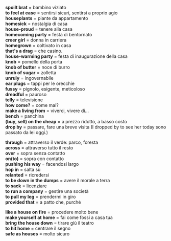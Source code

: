 __spoilt brat__ = bambino viziato  
__to feel at ease__ = sentirsi sicuri, sentirsi a proprio agio  
__houseplants__ = piante da appartamento  
__homesick__ = nostalgia di casa  
__house-proud__ = tenere alla casa  
__homecoming party__ = festa di bentornato  
__creer girl__ = donna in carriera  
__homegrown__ = coltivato in casa  
__that's a drag__ = che casino.  
__house-warming party__ = festa di inaugurazione della casa  
__knob__ = pomello della porta  
__knob of butter__ = noce di burro  
__knob of sugar__ = zolletta  
__unruly__ = ingovernabile  
__ear plugs__ = tappi per le orecchie  
__fussy__ = pignolo, esigente, meticoloso  
__dreadful__ = pauroso  
__telly__ = televisione  
__how come?__ = come mai?  
__make a living from__ = viverci, vivere di...  
__bench__ = panchina  
__(buy, sell) on the cheap__ = a prezzo ridotto, a basso costo  
__drop by__ = passare, fare una breve visita (I dropped by to see her today sono passato da lei oggi.)  

__through__ = attraverso il verde: parco, foresta  
__across__ = attraverso tutto il resto  
__over__ = sopra senza contatto  
__on(to)__ = sopra con contatto  
__pushing his way__ = facendosi largo  
__hop in__ = salta sù  
__relanted__ = ricredersi  
__to be down in the dumps__ = avere il morale a terra  
__to sack__ = licenziare  
__to run a company__ = gestire una società  
__to pull my leg__ = prendermi in giro  
__provided that__ = a patto che, purché  

__like a house on fire__ = procedere molto bene  
__make yourself at home__ = fai come fossi a casa tua  
__bring the house down__ = tirare giù il teatro  
__to hit home__ = centrare il segno  
__safe as houses__ = molto sicuro  
